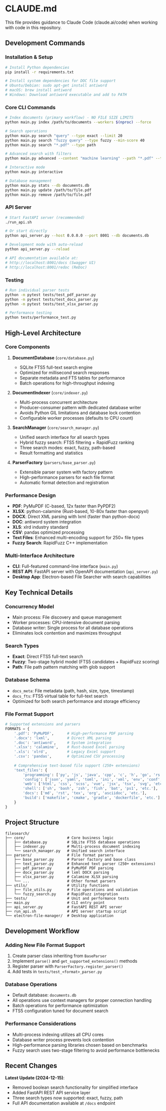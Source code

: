 # CLAUDE.md

This file provides guidance to Claude Code (claude.ai/code) when working with code in this repository.

## Development Commands

### Installation & Setup
```bash
# Install Python dependencies
pip install -r requirements.txt

# Install system dependencies for DOC file support
# Ubuntu/Debian: sudo apt-get install antiword
# macOS: brew install antiword
# Windows: Download antiword executable and add to PATH
```

### Core CLI Commands
```bash
# Index documents (primary workflow) - NO FILE SIZE LIMITS
python main.py index /path/to/documents --workers $(nproc) --force

# Search operations
python main.py search "query" --type exact --limit 20
python main.py search "fuzzy query" --type fuzzy --min-score 40
python main.py search "*.pdf" --type path

# Advanced search with filters
python main.py advanced --content "machine learning" --path "*.pdf" --types pdf docx

# Interactive mode
python main.py interactive

# Database management
python main.py stats --db documents.db
python main.py update /path/to/file.pdf
python main.py remove /path/to/file.pdf
```

### API Server
```bash
# Start FastAPI server (recommended)
./run_api.sh

# Or start directly
python api_server.py --host 0.0.0.0 --port 8001 --db documents.db

# Development mode with auto-reload
python api_server.py --reload

# API documentation available at:
# http://localhost:8001/docs (Swagger UI)
# http://localhost:8001/redoc (ReDoc)
```


### Testing
```bash
# Run individual parser tests
python -m pytest tests/test_pdf_parser.py
python -m pytest tests/test_docx_parser.py
python -m pytest tests/test_xlsx_parser.py

# Performance testing
python tests/performance_test.py
```

## High-Level Architecture

### Core Components

1. **DocumentDatabase** (`core/database.py`)
   - SQLite FTS5 full-text search engine
   - Optimized for millisecond search responses
   - Separate metadata and FTS tables for performance
   - Batch operations for high-throughput indexing

2. **DocumentIndexer** (`core/indexer.py`)
   - Multi-process concurrent architecture
   - Producer-consumer pattern with dedicated database writer
   - Avoids Python GIL limitations and database lock contention
   - Configurable worker processes (defaults to CPU count)

3. **SearchManager** (`core/search_manager.py`)
   - Unified search interface for all search types
   - Hybrid fuzzy search: FTS5 filtering + RapidFuzz ranking
   - Three search modes: exact, fuzzy, path-based
   - Result formatting and statistics

4. **ParserFactory** (`parsers/base_parser.py`)
   - Extensible parser system with factory pattern
   - High-performance parsers for each file format
   - Automatic format detection and registration

### Performance Design

- **PDF**: PyMuPDF (C-based, 12x faster than PyPDF2)
- **XLSX**: python-calamine (Rust-based, 10-80x faster than openpyxl)
- **DOCX**: Direct XML parsing with lxml (faster than python-docx)
- **DOC**: antiword system integration
- **XLS**: xlrd industry standard
- **CSV**: pandas optimized processing
- **Text Files**: Enhanced multi-encoding support for 250+ file types
- **Fuzzy Search**: RapidFuzz C++ implementation

### Multi-Interface Architecture

- **CLI**: Full-featured command-line interface (`main.py`)
- **REST API**: FastAPI server with OpenAPI documentation (`api_server.py`)
- **Desktop App**: Electron-based File Searcher with search capabilities

## Key Technical Details

### Concurrency Model
- Main process: File discovery and queue management
- Worker processes: CPU-intensive document parsing
- Database writer: Single process for all database operations
- Eliminates lock contention and maximizes throughput

### Search Types
- **Exact**: Direct FTS5 full-text search
- **Fuzzy**: Two-stage hybrid model (FTS5 candidates + RapidFuzz scoring)
- **Path**: File path pattern matching with glob support

### Database Schema
- `docs_meta`: File metadata (path, hash, size, type, timestamp)
- `docs_fts`: FTS5 virtual table for full-text search
- Optimized for both search performance and storage efficiency

### File Format Support
```python
# Supported extensions and parsers
FORMATS = {
    '.pdf': 'PyMuPDF',      # High-performance PDF parsing
    '.docx': 'lxml',        # Direct XML parsing
    '.doc': 'antiword',     # System integration
    '.xlsx': 'calamine',    # Rust-based Excel parsing
    '.xls': 'xlrd',         # Legacy Excel support
    '.csv': 'pandas',       # Optimized CSV processing
    
    # Comprehensive text-based file support (250+ extensions)
    'text_files': {
        'programming': ['py', 'js', 'java', 'cpp', 'c', 'h', 'go', 'rs', 'php', 'rb', 'swift', 'kt', 'dart', 'etc.'],
        'config': ['json', 'yaml', 'toml', 'ini', 'xml', 'env', 'conf', 'properties', 'etc.'],
        'web': ['html', 'css', 'scss', 'vue', 'jsx', 'tsx', 'svg', 'etc.'],
        'shell': ['sh', 'bash', 'zsh', 'fish', 'bat', 'ps1', 'etc.'],
        'docs': ['md', 'rst', 'tex', 'org', 'asciidoc', 'etc.'],
        'build': ['makefile', 'cmake', 'gradle', 'dockerfile', 'etc.']
    }
}
```

## Project Structure

```
filesearch/
├── core/                   # Core business logic
│   ├── database.py         # SQLite FTS5 database operations
│   ├── indexer.py          # Multi-process document indexing
│   └── search_manager.py   # Unified search interface
├── parsers/                # File format parsers
│   ├── base_parser.py      # Parser factory and base class
│   ├── text_parser.py      # Enhanced text parser (250+ extensions)
│   ├── pdf_parser.py       # PyMuPDF PDF parsing
│   ├── docx_parser.py      # lxml DOCX parsing
│   ├── xlsx_parser.py      # Calamine XLSX parsing
│   └── ...                 # Other format parsers
├── utils/                  # Utility functions
│   ├── file_utils.py       # File operations and validation
│   └── fuzzy_search.py     # RapidFuzz integration
├── tests/                  # Unit and performance tests
├── main.py                 # CLI entry point
├── api_server.py           # FastAPI REST API server
├── run_api.sh              # API server startup script
└── electron-file-manager/  # Desktop application
```

## Development Workflow

### Adding New File Format Support
1. Create parser class inheriting from `BaseParser`
2. Implement `parse()` and `get_supported_extensions()` methods
3. Register parser with `ParserFactory.register_parser()`
4. Add tests in `tests/test_<format>_parser.py`

### Database Operations
- Default database: `documents.db`
- All operations use context managers for proper connection handling
- Batch operations for performance optimization
- FTS5 configuration tuned for document search

### Performance Considerations
- Multi-process indexing utilizes all CPU cores
- Database writer process prevents lock contention
- High-performance parsing libraries chosen based on benchmarks
- Fuzzy search uses two-stage filtering to avoid performance bottlenecks

## Recent Changes

**Latest Update (2024-12-15)**: 
- Removed boolean search functionality for simplified interface
- Added FastAPI REST API service layer
- Three search types now supported: exact, fuzzy, path
- Full API documentation available at `/docs` endpoint